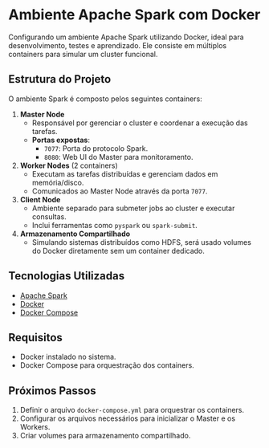 # Ambiente Apache Spark com Docker

Configurando um ambiente Apache Spark utilizando Docker, ideal para desenvolvimento, testes e aprendizado. Ele consiste em múltiplos containers para simular um cluster funcional.

## Estrutura do Projeto

O ambiente Spark é composto pelos seguintes containers:

1. **Master Node**
   - Responsável por gerenciar o cluster e coordenar a execução das tarefas.  
   - **Portas expostas**:
     - `7077`: Porta do protocolo Spark.
     - `8080`: Web UI do Master para monitoramento.
2. **Worker Nodes** (2 containers)
   - Executam as tarefas distribuídas e gerenciam dados em memória/disco.  
   - Comunicados ao Master Node através da porta `7077`.
3. **Client Node**
   - Ambiente separado para submeter jobs ao cluster e executar consultas.  
   - Inclui ferramentas como `pyspark` ou `spark-submit`.
4. **Armazenamento Compartilhado**
   - Simulando sistemas distribuídos como HDFS, será usado volumes do Docker diretamente sem um container dedicado.

## Tecnologias Utilizadas

- [Apache Spark](https://spark.apache.org/)
- [Docker](https://www.docker.com/)
- [Docker Compose](https://docs.docker.com/compose/)

## Requisitos

- Docker instalado no sistema.
- Docker Compose para orquestração dos containers.

## Próximos Passos

1. Definir o arquivo `docker-compose.yml` para orquestrar os containers.
2. Configurar os arquivos necessários para inicializar o Master e os Workers.
3. Criar volumes para armazenamento compartilhado.
